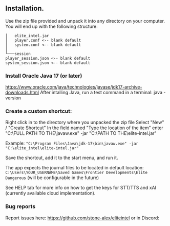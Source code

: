 ## Installation.

Use the zip file provided and unpack it into any directory on your computer.
You will end up with the following structure:

```
│   elite_intel.jar
│   player.conf <-- blank default
│   system.conf <-- blank default
│
└───session
player_session.json <-- blank default
system_session.json <-- blank default
```

### Install Oracle Java 17 (or later)

https://www.oracle.com/java/technologies/javase/jdk17-archive-downloads.html
After intalling Java, run a test command in a terminal: java -version

### Create a custom shortcut:

Right click in to the directory where you unpacked the zip file
Select "New" / "Create Shortcut"
In the field named "Type the location of the item" enter
"C:\FULL PATH TO THE\javaw.exe" -jar "C:\PATH TO THE\elite-intel.jar"

Example: ```"C:\Program Files\Java\jdk-17\bin\javaw.exe" -jar "C:\elite_intel\elite-intel.jar"```

Save the shortcut, add it to the start menu, and run it.

The app expects the journal files to be located in default location:
```C:\Users\YOUR_USERNAME\Saved Games\Frontier Developments\Elite Dangerous```
(will be configurable in the future)

See HELP tab for more info on how to get the keys for STT/TTS and xAI (currently available cloud implementation).

### Bug reports

Report issues here: https://github.com/stone-alex/eliteintel
or in Discord: 